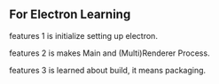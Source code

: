 ## For Electron Learning
features 1 is initialize setting up electron.

features 2 is makes Main and (Multi)Renderer Process.

features 3 is learned about build, it means packaging.